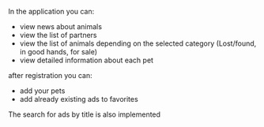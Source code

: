 In the application you can:
- view news about animals
- view the list of partners
- view the list of animals depending on the selected category (Lost/found, in good hands, for sale)
- view detailed information about each pet

after registration you can:
- add your pets
- add already existing ads to favorites

The search for ads by title is also implemented
